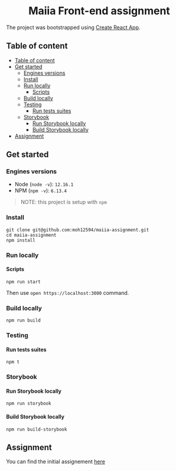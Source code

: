 <div align="center">
<h1>Maiia Front-end assignment</h1>
</div>

The project was bootstrapped using [Create React App](https://github.com/facebook/create-react-app).

## Table of content
- [Table of content](#table-of-content)
- [Get started](#get-started)
  - [Engines versions](#engines-versions)
  - [Install](#install)
  - [Run locally](#run-locally)
    - [Scripts](#scripts)
  - [Build locally](#build-locally)
  - [Testing](#testing)
    - [Run tests suites](#run-tests-suites)
  - [Storybook](#storybook)
    - [Run Storybook locally](#run-storybook-locally)
    - [Build Storybook locally](#build-storybook-locally)
- [Assignment](#assignment)

## Get started
### Engines versions
- Node (`node -v`): `12.16.1`
- NPM (`npm -v`): `6.13.4`

>NOTE: this project is setup with `npm`

### Install
```
git clone git@github.com:moh12594/maiia-assignment.git
cd maiia-assignment
npm install
```

### Run locally
#### Scripts
```
npm run start
```

Then use `open https://localhost:3000` command.

### Build locally
```
npm run build
```

### Testing
#### Run tests suites
```
npm t
```

### Storybook
#### Run Storybook locally
```
npm run storybook
```

#### Build Storybook locally
```
npm run build-storybook
```

## Assignment
You can find the initial assignement [here](https://github.com/MansaGroup/kanedama/tree/master/frontend)
